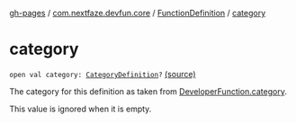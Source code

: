 [gh-pages](../../index.md) / [com.nextfaze.devfun.core](../index.md) / [FunctionDefinition](index.md) / [category](./category.md)

# category

`open val category: `[`CategoryDefinition`](../-category-definition/index.md)`?` [(source)](https://github.com/NextFaze/dev-fun/tree/master/devfun-annotations/src/main/java/com/nextfaze/devfun/core/Definitions.kt#L63)

The category for this definition as taken from [DeveloperFunction.category](../../com.nextfaze.devfun.annotations/-developer-function/category.md).

This value is ignored when it is empty.

